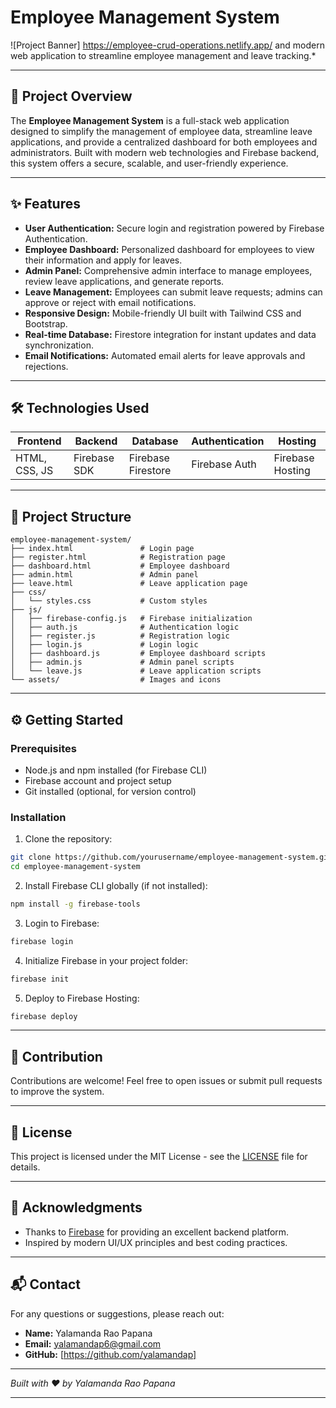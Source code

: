 # Employee Management System

![Project Banner] https://employee-crud-operations.netlify.app/ and modern web application to streamline employee management and leave tracking.*

---

## 🚀 Project Overview

The **Employee Management System** is a full-stack web application designed to simplify the management of employee data, streamline leave applications, and provide a centralized dashboard for both employees and administrators. Built with modern web technologies and Firebase backend, this system offers a secure, scalable, and user-friendly experience.

---

## ✨ Features

- **User Authentication:** Secure login and registration powered by Firebase Authentication.
- **Employee Dashboard:** Personalized dashboard for employees to view their information and apply for leaves.
- **Admin Panel:** Comprehensive admin interface to manage employees, review leave applications, and generate reports.
- **Leave Management:** Employees can submit leave requests; admins can approve or reject with email notifications.
- **Responsive Design:** Mobile-friendly UI built with Tailwind CSS and Bootstrap.
- **Real-time Database:** Firestore integration for instant updates and data synchronization.
- **Email Notifications:** Automated email alerts for leave approvals and rejections.

---

## 🛠️ Technologies Used

| Frontend          | Backend           | Database        | Authentication | Hosting         |
|-------------------|-------------------|-----------------|----------------|-----------------|
| HTML, CSS, JS     | Firebase SDK      | Firebase Firestore | Firebase Auth  | Firebase Hosting |

---

## 📁 Project Structure

```
employee-management-system/
├── index.html               # Login page
├── register.html            # Registration page
├── dashboard.html           # Employee dashboard
├── admin.html               # Admin panel
├── leave.html               # Leave application page
├── css/
│   └── styles.css           # Custom styles
├── js/
│   ├── firebase-config.js   # Firebase initialization
│   ├── auth.js              # Authentication logic
│   ├── register.js          # Registration logic
│   ├── login.js             # Login logic
│   ├── dashboard.js         # Employee dashboard scripts
│   ├── admin.js             # Admin panel scripts
│   └── leave.js             # Leave application scripts
└── assets/                  # Images and icons
```

---

## ⚙️ Getting Started

### Prerequisites

- Node.js and npm installed (for Firebase CLI)
- Firebase account and project setup
- Git installed (optional, for version control)

### Installation

1. Clone the repository:

```bash
git clone https://github.com/yourusername/employee-management-system.git
cd employee-management-system
```

2. Install Firebase CLI globally (if not installed):

```bash
npm install -g firebase-tools
```

3. Login to Firebase:

```bash
firebase login
```

4. Initialize Firebase in your project folder:

```bash
firebase init
```

5. Deploy to Firebase Hosting:

```bash
firebase deploy
```

---

## 🤝 Contribution

Contributions are welcome! Feel free to open issues or submit pull requests to improve the system.

---

## 📄 License

This project is licensed under the MIT License - see the [LICENSE](LICENSE) file for details.

---

## 🙏 Acknowledgments

- Thanks to [Firebase](https://firebase.google.com/) for providing an excellent backend platform.
- Inspired by modern UI/UX principles and best coding practices.

---

## 📬 Contact

For any questions or suggestions, please reach out:

- **Name:** Yalamanda Rao Papana  
- **Email:** yalamandap6@gmail.com  
- **GitHub:** [https://github.com/yalamandap]

---

*Built with ❤️ by Yalamanda Rao Papana*

---


